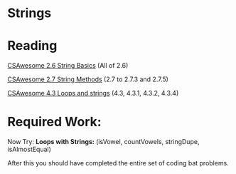 # Strings

# Reading
[CSAwesome 2.6 String Basics](https://runestone.academy/ns/books/published/csawesome/Unit2-Using-Objects/topic-2-6-strings.html) 
(All of 2.6)

[CSAwesome 2.7 String Methods](https://runestone.academy/ns/books/published/csawesome/Unit2-Using-Objects/topic-2-7-string-methods.html) 
(2.7 to 2.7.3 and 2.7.5)

[CSAwesome 4.3 Loops and strings](https://runestone.academy/ns/books/published/csawesome/Unit4-Iteration/topic-4-3-strings-loops.html)
(4.3, 4.3.1, 4.3.2, 4.3.4)

# Required Work:

Now Try: **Loops with Strings:** (isVowel,  countVowels,  stringDupe, isAlmostEqual)

After this you should have completed the entire set of coding bat problems. 


